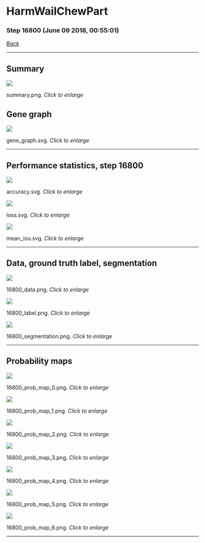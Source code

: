 # HarmWailChewPart

### Step 16800 (June 09 2018, 00:55:01)

[_Back_](..)

---

## Summary

<div class="images"><a href="media/summary.png"><img  src="media/summary.png" align="center"></a><p>summary.png. <i>Click to enlarge</i></p></div>

## Gene graph

<div class="images"><a href="media/gene_graph.svg"><img  src="media/gene_graph.svg" align="center"></a><p>gene_graph.svg. <i>Click to enlarge</i></p></div>

---

## Performance statistics, step 16800

<div class="images"><a href="media/accuracy.svg"><img class="mini" src="media/accuracy.svg" align="center"></a><p>accuracy.svg. <i>Click to enlarge</i></p></div>
<div class="images"><a href="media/loss.svg"><img class="mini" src="media/loss.svg" align="center"></a><p>loss.svg. <i>Click to enlarge</i></p></div>
<div class="images"><a href="media/mean_iou.svg"><img class="mini" src="media/mean_iou.svg" align="center"></a><p>mean_iou.svg. <i>Click to enlarge</i></p></div>

---

## Data, ground truth label, segmentation

<div class="images"><a href="media/16800_data.png"><img class="mini" src="media/16800_data.png" align="center"></a><p>16800_data.png. <i>Click to enlarge</i></p></div>
<div class="images"><a href="media/16800_label.png"><img class="mini" src="media/16800_label.png" align="center"></a><p>16800_label.png. <i>Click to enlarge</i></p></div>
<div class="images"><a href="media/16800_segmentation.png"><img class="mini" src="media/16800_segmentation.png" align="center"></a><p>16800_segmentation.png. <i>Click to enlarge</i></p></div>

---

## Probability maps

<div class="images"><a href="media/16800_prob_map_0.png"><img class="mini" src="media/16800_prob_map_0.png" align="center"></a><p>16800_prob_map_0.png. <i>Click to enlarge</i></p></div>
<div class="images"><a href="media/16800_prob_map_1.png"><img class="mini" src="media/16800_prob_map_1.png" align="center"></a><p>16800_prob_map_1.png. <i>Click to enlarge</i></p></div>
<div class="images"><a href="media/16800_prob_map_2.png"><img class="mini" src="media/16800_prob_map_2.png" align="center"></a><p>16800_prob_map_2.png. <i>Click to enlarge</i></p></div>
<div class="images"><a href="media/16800_prob_map_3.png"><img class="mini" src="media/16800_prob_map_3.png" align="center"></a><p>16800_prob_map_3.png. <i>Click to enlarge</i></p></div>
<div class="images"><a href="media/16800_prob_map_4.png"><img class="mini" src="media/16800_prob_map_4.png" align="center"></a><p>16800_prob_map_4.png. <i>Click to enlarge</i></p></div>
<div class="images"><a href="media/16800_prob_map_5.png"><img class="mini" src="media/16800_prob_map_5.png" align="center"></a><p>16800_prob_map_5.png. <i>Click to enlarge</i></p></div>
<div class="images"><a href="media/16800_prob_map_6.png"><img class="mini" src="media/16800_prob_map_6.png" align="center"></a><p>16800_prob_map_6.png. <i>Click to enlarge</i></p></div>

---



